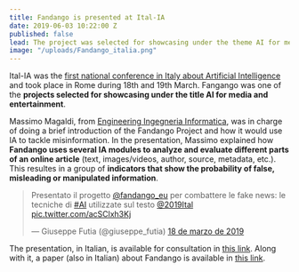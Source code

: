 ```yaml
---
title: Fandango is presented at Ital-IA
date: 2019-06-03 10:22:00 Z
published: false
lead: The project was selected for showcasing under the theme AI for media and entertainment
image: "/uploads/Fandango_italia.png"
---
```


Ital-IA was the [first national conference in Italy about Artificial Intelligence](http://www.ital-ia.it) and took place in Rome during 18th and 19th March. Fangango was one of the **projects selected for showcasing under the title AI for media and entertainment**. 

Massimo Magaldi, from [Engineering Ingegneria Informatica](https://www.eng.it/en/), was in charge of doing a brief introduction of the Fandango Project and how it would use IA to tackle misinformation. In the presentation, Massimo explained how **Fandango uses several IA modules to analyze and evaluate different parts of an online article** (text, images/videos, author, source, metadata, etc.). This resultes in a group of **indicators that show the probability of false, misleading or manipulated information**.

<blockquote class="twitter-tweet" data-lang="es"><p lang="it" dir="ltr">Presentato il progetto <a href="https://twitter.com/fandango_eu?ref_src=twsrc%5Etfw">@fandango_eu</a> per combattere le fake news: le tecniche di <a href="https://twitter.com/hashtag/AI?src=hash&amp;ref_src=twsrc%5Etfw">#AI</a> utilizzate sul testo <a href="https://twitter.com/2019Ital?ref_src=twsrc%5Etfw">@2019Ital</a> <a href="https://t.co/acSClxh3Kj">pic.twitter.com/acSClxh3Kj</a></p>&mdash; Giuseppe Futia (@giuseppe_futia) <a href="https://twitter.com/giuseppe_futia/status/1107693021125099520?ref_src=twsrc%5Etfw">18 de marzo de 2019</a></blockquote> <script async src="https://platform.twitter.com/widgets.js" charset="utf-8"></script> 

The presentation, in Italian, is available for consultation in [this link](http://www.ital-ia.it/submission/211/presentation). Along with it, a paper (also in Italian) about Fandango is available in [this link](http://www.ital-ia.it/submission/211/paper). 